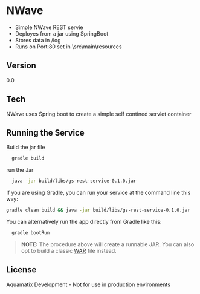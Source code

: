 NWave
=========



  - Simple NWave REST servie
  - Deployes from a jar using SpringBoot
  - Stores data in /log
  - Runs on Port:80 set in \src\main\resources


Version
----

0.0

Tech
-----------

NWave uses Spring boot to create a simple self contined servlet container

Running the Service
--------------

Build the jar file

```sh
  gradle build

```

run the Jar


```sh
  java -jar build/libs/gs-rest-service-0.1.0.jar

```

If you are using Gradle, you can run your service at the command line this way:

```sh
gradle clean build && java -jar build/libs/gs-rest-service-0.1.0.jar

```

You can alternatively run the app directly from Gradle like this:

```sh
  gradle bootRun
```



> **NOTE:**
>  The procedure above will create a runnable JAR. You can also opt to build a classic [WAR](http://spring.io/guides/gs/convert-jar-to-war/) file instead.

License
----

Aquamatix Development - Not for use in production environments



